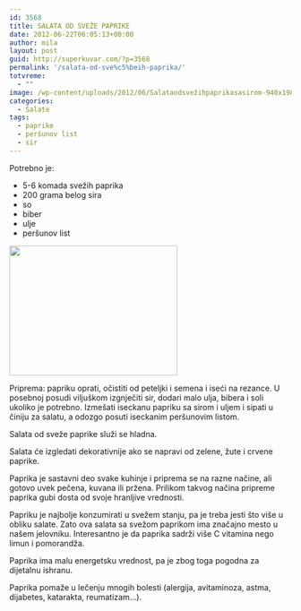 ```yaml
---
id: 3568
title: SALATA OD SVEŽE PAPRIKE
date: 2012-06-22T06:05:13+00:00
author: mila
layout: post
guid: http://superkuvar.com/?p=3568
permalink: '/salata-od-sve%c5%beih-paprika/'
totvreme:
  - ""
image: /wp-content/uploads/2012/06/Salataodsvežihpaprikasasirom-940x198.jpg
categories:
  - Salate
tags:
  - paprike
  - peršunov list
  - sir
---
```

Potrebno je:

  * 5-6 komada svežih paprika
  * 200 grama belog sira
  * so
  * biber
  * ulje
  * peršunov list

<img class="alignnone size-medium wp-image-3569" title="Salataodsvežihpaprikasasirom" src="/wp-content/uploads/2012/06/Salataodsve%C5%BEihpaprikasasirom-e1340269454692-300x232.jpg" alt="" width="300" height="232" /> 

Priprema: papriku oprati, očistiti od peteljki i semena i iseći na rezance. U posebnoj posudi viljuškom izgnječiti sir, dodari malo ulja, bibera i soli ukoliko je potrebno. Izmešati iseckanu papriku sa sirom i uljem i sipati u činiju za salatu, a odozgo posuti iseckanim peršunovim listom.

Salata od sveže paprike služi se hladna.

Salata će izgledati dekorativnije ako se napravi od zelene, žute i crvene paprike.

Paprika je sastavni deo svake kuhinje i priprema se na razne načine, ali gotovo uvek pečena, kuvana ili pržena. Prilikom takvog načina pripreme paprika gubi dosta od svoje hranljive vrednosti.

Papriku je najbolje konzumirati u svežem stanju, pa je treba jesti što više u obliku salate. Zato ova salata sa svežom paprikom ima značajno mesto u našem jelovniku. Interesantno je da paprika sadrži više C vitamina nego limun i pomorandža.

Paprika ima malu energetsku vrednost, pa je zbog toga pogodna za dijetalnu ishranu.

Paprika pomaže u lečenju mnogih bolesti (alergija, avitaminoza, astma, dijabetes, katarakta, reumatizam&#8230;).

&nbsp;